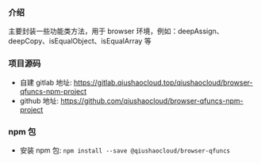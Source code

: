 ### 介绍
主要封装一些功能类方法，用于 browser 环境，例如：deepAssign、deepCopy、isEqualObject、isEqualArray 等

### 项目源码
* 自建 gitlab 地址: https://gitlab.qiushaocloud.top/qiushaocloud/browser-qfuncs-npm-project
* github 地址: https://github.com/qiushaocloud/browser-qfuncs-npm-project

### npm 包
* 安装 npm 包: `npm install --save @qiushaocloud/browser-qfuncs`

